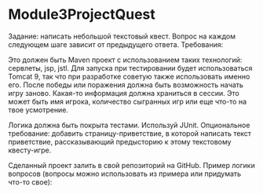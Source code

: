 # Module3ProjectQuest
Задание: написать небольшой текстовый квест. Вопрос на каждом следующем шаге зависит от предыдущего ответа.
Требования:

Это должен быть Maven проект с использованием таких технологий: сервлеты, jsp, jstl.
Для запуска при тестировании будет использоваться Tomcat 9, так что при разработке советую также использовать именно его.
После победы или поражения должна быть возможность начать игру заново.
Какая-то информация должна храниться в сессии. Это может быть имя игрока, количество сыгранных игр или еще что-то на твое усмотрение.

Логика должна быть покрыта тестами. Используй JUnit.
Опциональное требование: добавить страницу-приветствие, в которой написать текст приветствие, рассказывающий предысторию к этому текстовому квесту-игре.

Сделанный проект залить в свой репозиторий на GitHub.
Пример логики вопросов (вопросы можно использовать из примера или придумать что-то свое):
